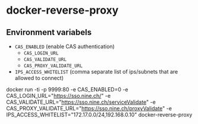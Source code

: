 # docker-reverse-proxy

## Environment variabels

- `CAS_ENABLED` (enable CAS authentication)
  - `CAS_LOGIN_URL`
  - `CAS_VALIDATE_URL`
  - `CAS_PROXY_VALIDATE_URL`
- `IPS_ACCESS_WHITELIST` (comma separate list of ips/subnets that are allowed to connect)


docker run -ti -p 9999:80 -e CAS_ENABLED=0 -e CAS_LOGIN_URL="https://sso.nine.ch/" -e CAS_VALIDATE_URL="https://sso.nine.ch/serviceValidate" -e CAS_PROXY_VALIDATE_URL="https://sso.nine.ch/proxyValidate" -e IPS_ACCESS_WHITELIST="172.17.0.0/24,192.168.0.10" docker-reverse-proxy
